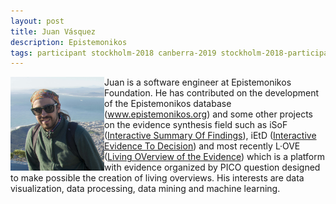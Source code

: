 ```yaml
---
layout: post
title: Juan Vásquez
description: Epistemonikos
tags: participant stockholm-2018 canberra-2019 stockholm-2018-participant canberra-2019-participant
---
```

<img align="left" width="150" height="150" src="/events/2018-04-stockholm/people/vasquez_juan_ignacio.jpg" alt="Juan Vásquez"/>Juan is a software engineer at Epistemonikos Foundation. He has contributed on the development of the Epistemonikos database (<a href="http://www.epistemonikos.org" target="_blank" rel="noopener">www.epistemonikos.org</a>) and some other projects on the evidence synthesis field such as iSoF (<a href="https://isof.epistemonikos.org" target="_blank" rel="noopener">Interactive Summary Of Findings</a>), iEtD (<a href="https://ietd.epistemonikos.org" target="_blank" rel="noopener">Interactive Evidence To Decision</a>) and most recently L·OVE (<a href="https://love.epistemonikos.org" target="_blank" rel="noopener">Living OVerview of the Evidence</a>) which is a platform with evidence organized by PICO question designed to make possible the creation of living overviews. His interests are data visualization, data processing, data mining and machine learning.  

<a href="https://github.com/jivasquez" title="GitHub" target="_blank" rel="noopener">
  <i class="fa fa-github fa-2x" style="color:#4FB3A9"></i>
</a>